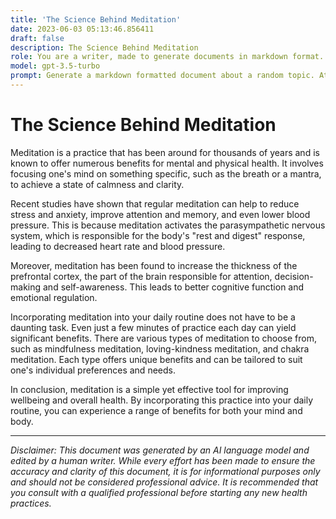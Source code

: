 ```yaml
---
title: 'The Science Behind Meditation'
date: 2023-06-03 05:13:46.856411
draft: false
description: The Science Behind Meditation
role: You are a writer, made to generate documents in markdown format. It is very important that all of the documents you generate are in valid markdown format.
model: gpt-3.5-turbo
prompt: Generate a markdown formatted document about a random topic. At the bottom, include a disclaimer explaining that the document was generated by you. The first line of the document should be the title. Make sure that the entire document is in proper markdown format, using a mix of various tags to make the document visually appealing.
---
```


# The Science Behind Meditation

Meditation is a practice that has been around for thousands of years and is known to offer numerous benefits for mental and physical health. It involves focusing one's mind on something specific, such as the breath or a mantra, to achieve a state of calmness and clarity. 

Recent studies have shown that regular meditation can help to reduce stress and anxiety, improve attention and memory, and even lower blood pressure. This is because meditation activates the parasympathetic nervous system, which is responsible for the body's "rest and digest" response, leading to decreased heart rate and blood pressure. 

Moreover, meditation has been found to increase the thickness of the prefrontal cortex, the part of the brain responsible for attention, decision-making and self-awareness. This leads to better cognitive function and emotional regulation. 

Incorporating meditation into your daily routine does not have to be a daunting task. Even just a few minutes of practice each day can yield significant benefits. There are various types of meditation to choose from, such as mindfulness meditation, loving-kindness meditation, and chakra meditation. Each type offers unique benefits and can be tailored to suit one's individual preferences and needs. 

In conclusion, meditation is a simple yet effective tool for improving wellbeing and overall health. By incorporating this practice into your daily routine, you can experience a range of benefits for both your mind and body.

---

*Disclaimer: This document was generated by an AI language model and edited by a human writer. While every effort has been made to ensure the accuracy and clarity of this document, it is for informational purposes only and should not be considered professional advice. It is recommended that you consult with a qualified professional before starting any new health practices.*